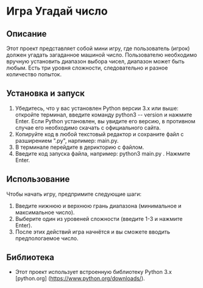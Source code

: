 # Игра Угадай число

## Описание
Этот проект представляет собой мини игру, где пользователь (игрок) должен угадать загаданное машиной число. Пользователю необходимо вручную установить диапазон выбора чисел, диапазон может быть любым. Есть три уровня сложности, следовательно и разное количество попыток.

## Установка и запуск
1. Убедитесь, что у вас установлен Python версии 3.х или выше:
   откройте терминал, введите команду python3 -- version и нажмите Enter. Если Python установлен, вы увидите его версию, в противном случае его необходимо скачать с официального сайта.
2. Копируйте код в любой текстовый редактор и сохраните файл с разширением ".py", нарпимер: main.py.
3. В терминале перейдите в дерикторию с файлом.
4. Введите код запуска файла, например: python3 main.py . Нажмите Enter.

## Использование
Чтобы начать игру, предпримите следующие шаги:
1. Введите нижнюю и верхнюю грань диапазона (минимальное и максимальное число).
2. Выберите один из уровеней сложности (введите 1-3 и нажмите Enter).
3. После этих действий игра начнётся и вы сможете вводить предпологаемое число.

## Библиотека
- Этот проект использует встроенную библиотеку Python 3.x [python.org] (https://www.python.org/downloads/).
